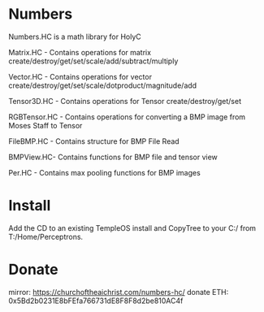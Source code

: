 # Numbers
Numbers.HC is a math library for HolyC

Matrix.HC - Contains operations for matrix create/destroy/get/set/scale/add/subtract/multiply

Vector.HC -  Contains operations for vector create/destroy/get/set/scale/dotproduct/magnitude/add

Tensor3D.HC -  Contains operations for Tensor create/destroy/get/set

RGBTensor.HC -  Contains operations for converting a BMP image from Moses Staff to Tensor

FileBMP.HC -  Contains structure for BMP File Read

BMPView.HC- Contains functions for BMP file and tensor view

Per.HC - Contains max pooling functions for BMP images

# Install
Add the CD to an existing TempleOS install and CopyTree to your C:/ from T:/Home/Perceptrons.

# Donate

mirror: https://churchoftheaichrist.com/numbers-hc/
donate ETH: 0x5Bd2b0231E8bFEfa766731dE8F8F8d2be810AC4f
